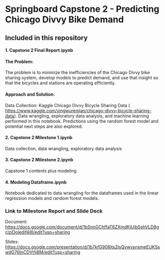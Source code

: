 # Springboard Capstone 2 - Predicting Chicago Divvy Bike Demand

## Included in this repository
#### 1. Capstone 2 Final Report.ipynb
   #### The Problem:
   The problem is to minimize the inefficiencies of the Chicago Divvy bike sharing system, develop models to predict demand,
   and use that insight so that the bicycles and stations are operating efficiently. 

   #### Approach and Solution:
   Data Collection: Kaggle Chicago Divvy Bicycle Sharing Data (
   https://www.kaggle.com/yingwurenjian/chicago-divvy-bicycle-sharing-data). Data wrangling, exploratory data analysis, and
   machine learning performed in this notebook. Predictions using the random forest model and potential next steps are also 
   explored.
  
#### 2. Capstone 2 Milestone 1.ipynb	
  Data collection, data wrangling, exploratory data analysis

#### 3. Capstone 2 Milestone 2.ipynb
  Capstone 1 contents plus modeling

#### 4. Modeling Dataframe.ipynb
  Notebook dedicated to data wrangling for the dataframes used in the linear regression models and random forest models.


### Link to Milestone Report and Slide Deck
Document:
https://docs.google.com/document/d/1bSnnGChffaT6ZXmdKjUibSshVLD8gclziDoledif48I/edit?usp=sharing

Slides:
https://docs.google.com/presentation/d/1b7kfG908jts2IsQvwvsnsmeEUKSswdG76InCDVt1i8M/edit?usp=sharing

